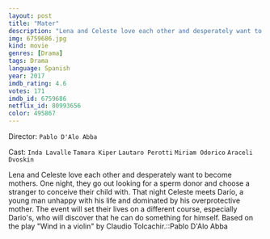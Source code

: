 ```yaml
---
layout: post
title: "Mater"
description: "Lena and Celeste love each other and desperately want to become mothers. One night, they go out looking for a sperm donor and choose a stranger to conceive their child with. That night Celeste meets Darío, a young man unhappy with his life and dominated by his overprotective mother. The event will set their lives on a different course, especially Dario's, who will discover that he can do something for himself. Based on the play Wind in a violin by Claudio Tolcachir..."
img: 6759686.jpg
kind: movie
genres: [Drama]
tags: Drama 
language: Spanish
year: 2017
imdb_rating: 4.6
votes: 171
imdb_id: 6759686
netflix_id: 80993656
color: 495867
---
```

Director: `Pablo D'Alo Abba`  

Cast: `Inda Lavalle` `Tamara Kiper` `Lautaro Perotti` `Miriam Odorico` `Araceli Dvoskin` 

Lena and Celeste love each other and desperately want to become mothers. One night, they go out looking for a sperm donor and choose a stranger to conceive their child with. That night Celeste meets Darío, a young man unhappy with his life and dominated by his overprotective mother. The event will set their lives on a different course, especially Dario's, who will discover that he can do something for himself. Based on the play "Wind in a violin" by Claudio Tolcachir.::Pablo D'Alo Abba
